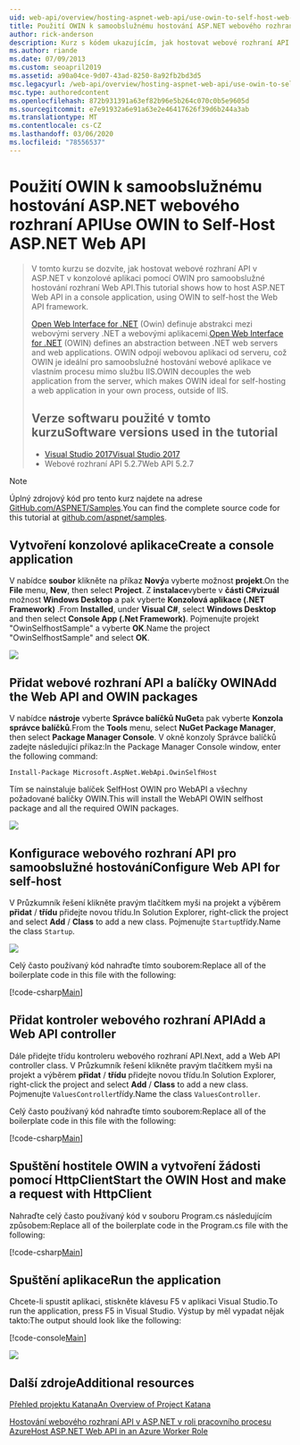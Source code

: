 ```yaml
---
uid: web-api/overview/hosting-aspnet-web-api/use-owin-to-self-host-web-api
title: Použití OWIN k samoobslužnému hostování ASP.NET webového rozhraní API – ASP.NET 4. x
author: rick-anderson
description: Kurz s kódem ukazujícím, jak hostovat webové rozhraní API ASP.NET v konzolové aplikaci.
ms.author: riande
ms.date: 07/09/2013
ms.custom: seoapril2019
ms.assetid: a90a04ce-9d07-43ad-8250-8a92fb2bd3d5
msc.legacyurl: /web-api/overview/hosting-aspnet-web-api/use-owin-to-self-host-web-api
msc.type: authoredcontent
ms.openlocfilehash: 872b931391a63ef82b96e5b264c070c0b5e9605d
ms.sourcegitcommit: e7e91932a6e91a63e2e46417626f39d6b244a3ab
ms.translationtype: MT
ms.contentlocale: cs-CZ
ms.lasthandoff: 03/06/2020
ms.locfileid: "78556537"
---
```

# <a name="use-owin-to-self-host-aspnet-web-api"></a><span data-ttu-id="792ac-103">Použití OWIN k samoobslužnému hostování ASP.NET webového rozhraní API</span><span class="sxs-lookup"><span data-stu-id="792ac-103">Use OWIN to Self-Host ASP.NET Web API</span></span> 

> <span data-ttu-id="792ac-104">V tomto kurzu se dozvíte, jak hostovat webové rozhraní API v ASP.NET v konzolové aplikaci pomocí OWIN pro samoobslužné hostování rozhraní Web API.</span><span class="sxs-lookup"><span data-stu-id="792ac-104">This tutorial shows how to host ASP.NET Web API in a console application, using OWIN to self-host the Web API framework.</span></span>
>
> <span data-ttu-id="792ac-105">[Open Web Interface for .NET](http://owin.org) (Owin) definuje abstrakci mezi webovými servery .NET a webovými aplikacemi.</span><span class="sxs-lookup"><span data-stu-id="792ac-105">[Open Web Interface for .NET](http://owin.org) (OWIN) defines an abstraction between .NET web servers and web applications.</span></span> <span data-ttu-id="792ac-106">OWIN odpojí webovou aplikaci od serveru, což OWIN je ideální pro samoobslužné hostování webové aplikace ve vlastním procesu mimo službu IIS.</span><span class="sxs-lookup"><span data-stu-id="792ac-106">OWIN decouples the web application from the server, which makes OWIN ideal for self-hosting a web application in your own process, outside of IIS.</span></span>
>
> ## <a name="software-versions-used-in-the-tutorial"></a><span data-ttu-id="792ac-107">Verze softwaru použité v tomto kurzu</span><span class="sxs-lookup"><span data-stu-id="792ac-107">Software versions used in the tutorial</span></span>
>
>
> - [<span data-ttu-id="792ac-108">Visual Studio 2017</span><span class="sxs-lookup"><span data-stu-id="792ac-108">Visual Studio 2017</span></span>](https://visualstudio.microsoft.com/downloads/) 
> - <span data-ttu-id="792ac-109">Webové rozhraní API 5.2.7</span><span class="sxs-lookup"><span data-stu-id="792ac-109">Web API 5.2.7</span></span>

> [!NOTE]
> <span data-ttu-id="792ac-110">Úplný zdrojový kód pro tento kurz najdete na adrese [GitHub.com/ASPNET/Samples](https://github.com/aspnet/samples/tree/master/samples/aspnet/WebApi/OwinSelfhostSample).</span><span class="sxs-lookup"><span data-stu-id="792ac-110">You can find the complete source code for this tutorial at [github.com/aspnet/samples](https://github.com/aspnet/samples/tree/master/samples/aspnet/WebApi/OwinSelfhostSample).</span></span>

## <a name="create-a-console-application"></a><span data-ttu-id="792ac-111">Vytvoření konzolové aplikace</span><span class="sxs-lookup"><span data-stu-id="792ac-111">Create a console application</span></span>

<span data-ttu-id="792ac-112">V nabídce **soubor** klikněte na příkaz **Nový**a vyberte možnost **projekt**.</span><span class="sxs-lookup"><span data-stu-id="792ac-112">On the **File** menu,  **New**, then select **Project**.</span></span> <span data-ttu-id="792ac-113">Z **instalace**vyberte v **části C#vizuál** možnost **Windows Desktop** a pak vyberte **Konzolová aplikace (.NET Framework)** .</span><span class="sxs-lookup"><span data-stu-id="792ac-113">From **Installed**, under **Visual C#**, select **Windows Desktop** and then select **Console App (.Net Framework)**.</span></span> <span data-ttu-id="792ac-114">Pojmenujte projekt "OwinSelfhostSample" a vyberte **OK**.</span><span class="sxs-lookup"><span data-stu-id="792ac-114">Name the project "OwinSelfhostSample" and select **OK**.</span></span>

[![](use-owin-to-self-host-web-api/_static/image7.png)](use-owin-to-self-host-web-api/_static/image7.png)

## <a name="add-the-web-api-and-owin-packages"></a><span data-ttu-id="792ac-115">Přidat webové rozhraní API a balíčky OWIN</span><span class="sxs-lookup"><span data-stu-id="792ac-115">Add the Web API and OWIN packages</span></span>

<span data-ttu-id="792ac-116">V nabídce **nástroje** vyberte **Správce balíčků NuGet**a pak vyberte **Konzola správce balíčků**.</span><span class="sxs-lookup"><span data-stu-id="792ac-116">From the **Tools** menu, select **NuGet Package Manager**, then select **Package Manager Console**.</span></span> <span data-ttu-id="792ac-117">V okně konzoly Správce balíčků zadejte následující příkaz:</span><span class="sxs-lookup"><span data-stu-id="792ac-117">In the Package Manager Console window, enter the following command:</span></span>

`Install-Package Microsoft.AspNet.WebApi.OwinSelfHost`

<span data-ttu-id="792ac-118">Tím se nainstaluje balíček SelfHost OWIN pro WebAPI a všechny požadované balíčky OWIN.</span><span class="sxs-lookup"><span data-stu-id="792ac-118">This will install the WebAPI OWIN selfhost package and all the required OWIN packages.</span></span>

[![](use-owin-to-self-host-web-api/_static/image4.png)](use-owin-to-self-host-web-api/_static/image3.png)

## <a name="configure-web-api-for-self-host"></a><span data-ttu-id="792ac-119">Konfigurace webového rozhraní API pro samoobslužné hostování</span><span class="sxs-lookup"><span data-stu-id="792ac-119">Configure Web API for self-host</span></span>

<span data-ttu-id="792ac-120">V Průzkumník řešení klikněte pravým tlačítkem myši na projekt a výběrem **přidat** / **třídu** přidejte novou třídu.</span><span class="sxs-lookup"><span data-stu-id="792ac-120">In Solution Explorer, right-click the project and select **Add** / **Class** to add a new class.</span></span> <span data-ttu-id="792ac-121">Pojmenujte `Startup`třídy.</span><span class="sxs-lookup"><span data-stu-id="792ac-121">Name the class `Startup`.</span></span>

![](use-owin-to-self-host-web-api/_static/image5.png)

<span data-ttu-id="792ac-122">Celý často používaný kód nahraďte tímto souborem:</span><span class="sxs-lookup"><span data-stu-id="792ac-122">Replace all of the boilerplate code in this file with the following:</span></span>

[!code-csharp[Main](use-owin-to-self-host-web-api/samples/sample1.cs)]

## <a name="add-a-web-api-controller"></a><span data-ttu-id="792ac-123">Přidat kontroler webového rozhraní API</span><span class="sxs-lookup"><span data-stu-id="792ac-123">Add a Web API controller</span></span>

<span data-ttu-id="792ac-124">Dále přidejte třídu kontroleru webového rozhraní API.</span><span class="sxs-lookup"><span data-stu-id="792ac-124">Next, add a Web API controller class.</span></span> <span data-ttu-id="792ac-125">V Průzkumník řešení klikněte pravým tlačítkem myši na projekt a výběrem **přidat** / **třídu** přidejte novou třídu.</span><span class="sxs-lookup"><span data-stu-id="792ac-125">In Solution Explorer, right-click the project and select **Add** / **Class** to add a new class.</span></span> <span data-ttu-id="792ac-126">Pojmenujte `ValuesController`třídy.</span><span class="sxs-lookup"><span data-stu-id="792ac-126">Name the class `ValuesController`.</span></span>

<span data-ttu-id="792ac-127">Celý často používaný kód nahraďte tímto souborem:</span><span class="sxs-lookup"><span data-stu-id="792ac-127">Replace all of the boilerplate code in this file with the following:</span></span>

[!code-csharp[Main](use-owin-to-self-host-web-api/samples/sample2.cs)]

## <a name="start-the-owin-host-and-make-a-request-with-httpclient"></a><span data-ttu-id="792ac-128">Spuštění hostitele OWIN a vytvoření žádosti pomocí HttpClient</span><span class="sxs-lookup"><span data-stu-id="792ac-128">Start the OWIN Host and make a request with HttpClient</span></span>

<span data-ttu-id="792ac-129">Nahraďte celý často používaný kód v souboru Program.cs následujícím způsobem:</span><span class="sxs-lookup"><span data-stu-id="792ac-129">Replace all of the boilerplate code in the Program.cs file with the following:</span></span>

[!code-csharp[Main](use-owin-to-self-host-web-api/samples/sample3.cs)]

## <a name="run-the-application"></a><span data-ttu-id="792ac-130">Spuštění aplikace</span><span class="sxs-lookup"><span data-stu-id="792ac-130">Run the application</span></span>

<span data-ttu-id="792ac-131">Chcete-li spustit aplikaci, stiskněte klávesu F5 v aplikaci Visual Studio.</span><span class="sxs-lookup"><span data-stu-id="792ac-131">To run the application, press F5 in Visual Studio.</span></span> <span data-ttu-id="792ac-132">Výstup by měl vypadat nějak takto:</span><span class="sxs-lookup"><span data-stu-id="792ac-132">The output should look like the following:</span></span>

[!code-console[Main](use-owin-to-self-host-web-api/samples/sample4.cmd)]

![](use-owin-to-self-host-web-api/_static/image6.png)

## <a name="additional-resources"></a><span data-ttu-id="792ac-133">Další zdroje</span><span class="sxs-lookup"><span data-stu-id="792ac-133">Additional resources</span></span>

[<span data-ttu-id="792ac-134">Přehled projektu Katana</span><span class="sxs-lookup"><span data-stu-id="792ac-134">An Overview of Project Katana</span></span>](../../../aspnet/overview/owin-and-katana/an-overview-of-project-katana.md)

[<span data-ttu-id="792ac-135">Hostování webového rozhraní API v ASP.NET v roli pracovního procesu Azure</span><span class="sxs-lookup"><span data-stu-id="792ac-135">Host ASP.NET Web API in an Azure Worker Role</span></span>](host-aspnet-web-api-in-an-azure-worker-role.md)
